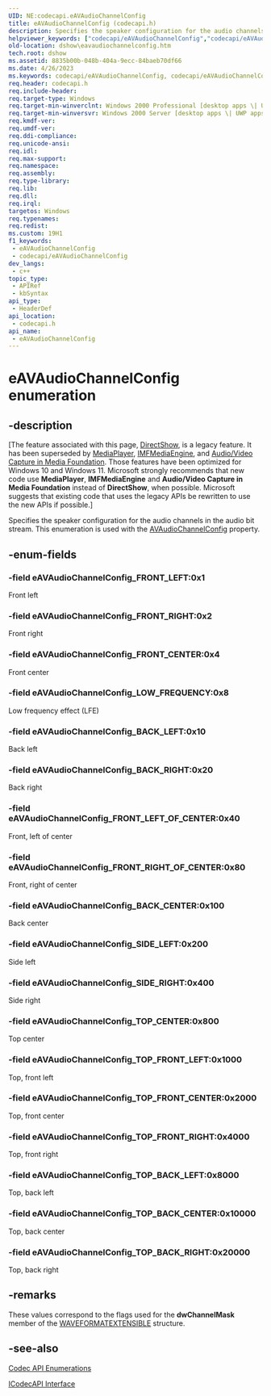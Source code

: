```yaml
---
UID: NE:codecapi.eAVAudioChannelConfig
title: eAVAudioChannelConfig (codecapi.h)
description: Specifies the speaker configuration for the audio channels in the audio bit stream. This enumeration is used with the AVAudioChannelConfig property.
helpviewer_keywords: ["codecapi/eAVAudioChannelConfig","codecapi/eAVAudioChannelConfig_BACK_CENTER","codecapi/eAVAudioChannelConfig_BACK_LEFT","codecapi/eAVAudioChannelConfig_BACK_RIGHT","codecapi/eAVAudioChannelConfig_FRONT_CENTER","codecapi/eAVAudioChannelConfig_FRONT_LEFT","codecapi/eAVAudioChannelConfig_FRONT_LEFT_OF_CENTER","codecapi/eAVAudioChannelConfig_FRONT_RIGHT","codecapi/eAVAudioChannelConfig_FRONT_RIGHT_OF_CENTER","codecapi/eAVAudioChannelConfig_LOW_FREQUENCY","codecapi/eAVAudioChannelConfig_SIDE_LEFT","codecapi/eAVAudioChannelConfig_SIDE_RIGHT","codecapi/eAVAudioChannelConfig_TOP_BACK_CENTER","codecapi/eAVAudioChannelConfig_TOP_BACK_LEFT","codecapi/eAVAudioChannelConfig_TOP_BACK_RIGHT","codecapi/eAVAudioChannelConfig_TOP_CENTER","codecapi/eAVAudioChannelConfig_TOP_FRONT_CENTER","codecapi/eAVAudioChannelConfig_TOP_FRONT_LEFT","codecapi/eAVAudioChannelConfig_TOP_FRONT_RIGHT","dshow.eavaudiochannelconfig","eAVAudioChannelConfig","eAVAudioChannelConfig enumeration [DirectShow]","eAVAudioChannelConfigEnumeration","eAVAudioChannelConfig_BACK_CENTER","eAVAudioChannelConfig_BACK_LEFT","eAVAudioChannelConfig_BACK_RIGHT","eAVAudioChannelConfig_FRONT_CENTER","eAVAudioChannelConfig_FRONT_LEFT","eAVAudioChannelConfig_FRONT_LEFT_OF_CENTER","eAVAudioChannelConfig_FRONT_RIGHT","eAVAudioChannelConfig_FRONT_RIGHT_OF_CENTER","eAVAudioChannelConfig_LOW_FREQUENCY","eAVAudioChannelConfig_SIDE_LEFT","eAVAudioChannelConfig_SIDE_RIGHT","eAVAudioChannelConfig_TOP_BACK_CENTER","eAVAudioChannelConfig_TOP_BACK_LEFT","eAVAudioChannelConfig_TOP_BACK_RIGHT","eAVAudioChannelConfig_TOP_CENTER","eAVAudioChannelConfig_TOP_FRONT_CENTER","eAVAudioChannelConfig_TOP_FRONT_LEFT","eAVAudioChannelConfig_TOP_FRONT_RIGHT"]
old-location: dshow\eavaudiochannelconfig.htm
tech.root: dshow
ms.assetid: 8835b00b-048b-404a-9ecc-84baeb70df66
ms.date: 4/26/2023
ms.keywords: codecapi/eAVAudioChannelConfig, codecapi/eAVAudioChannelConfig_BACK_CENTER, codecapi/eAVAudioChannelConfig_BACK_LEFT, codecapi/eAVAudioChannelConfig_BACK_RIGHT, codecapi/eAVAudioChannelConfig_FRONT_CENTER, codecapi/eAVAudioChannelConfig_FRONT_LEFT, codecapi/eAVAudioChannelConfig_FRONT_LEFT_OF_CENTER, codecapi/eAVAudioChannelConfig_FRONT_RIGHT, codecapi/eAVAudioChannelConfig_FRONT_RIGHT_OF_CENTER, codecapi/eAVAudioChannelConfig_LOW_FREQUENCY, codecapi/eAVAudioChannelConfig_SIDE_LEFT, codecapi/eAVAudioChannelConfig_SIDE_RIGHT, codecapi/eAVAudioChannelConfig_TOP_BACK_CENTER, codecapi/eAVAudioChannelConfig_TOP_BACK_LEFT, codecapi/eAVAudioChannelConfig_TOP_BACK_RIGHT, codecapi/eAVAudioChannelConfig_TOP_CENTER, codecapi/eAVAudioChannelConfig_TOP_FRONT_CENTER, codecapi/eAVAudioChannelConfig_TOP_FRONT_LEFT, codecapi/eAVAudioChannelConfig_TOP_FRONT_RIGHT, dshow.eavaudiochannelconfig, eAVAudioChannelConfig, eAVAudioChannelConfig enumeration [DirectShow], eAVAudioChannelConfigEnumeration, eAVAudioChannelConfig_BACK_CENTER, eAVAudioChannelConfig_BACK_LEFT, eAVAudioChannelConfig_BACK_RIGHT, eAVAudioChannelConfig_FRONT_CENTER, eAVAudioChannelConfig_FRONT_LEFT, eAVAudioChannelConfig_FRONT_LEFT_OF_CENTER, eAVAudioChannelConfig_FRONT_RIGHT, eAVAudioChannelConfig_FRONT_RIGHT_OF_CENTER, eAVAudioChannelConfig_LOW_FREQUENCY, eAVAudioChannelConfig_SIDE_LEFT, eAVAudioChannelConfig_SIDE_RIGHT, eAVAudioChannelConfig_TOP_BACK_CENTER, eAVAudioChannelConfig_TOP_BACK_LEFT, eAVAudioChannelConfig_TOP_BACK_RIGHT, eAVAudioChannelConfig_TOP_CENTER, eAVAudioChannelConfig_TOP_FRONT_CENTER, eAVAudioChannelConfig_TOP_FRONT_LEFT, eAVAudioChannelConfig_TOP_FRONT_RIGHT
req.header: codecapi.h
req.include-header: 
req.target-type: Windows
req.target-min-winverclnt: Windows 2000 Professional [desktop apps \| UWP apps]
req.target-min-winversvr: Windows 2000 Server [desktop apps \| UWP apps]
req.kmdf-ver: 
req.umdf-ver: 
req.ddi-compliance: 
req.unicode-ansi: 
req.idl: 
req.max-support: 
req.namespace: 
req.assembly: 
req.type-library: 
req.lib: 
req.dll: 
req.irql: 
targetos: Windows
req.typenames: 
req.redist: 
ms.custom: 19H1
f1_keywords:
 - eAVAudioChannelConfig
 - codecapi/eAVAudioChannelConfig
dev_langs:
 - c++
topic_type:
 - APIRef
 - kbSyntax
api_type:
 - HeaderDef
api_location:
 - codecapi.h
api_name:
 - eAVAudioChannelConfig
---
```


# eAVAudioChannelConfig enumeration


## -description

\[The feature associated with this page, [DirectShow](/windows/win32/directshow/directshow), is a legacy feature. It has been superseded by [MediaPlayer](/uwp/api/Windows.Media.Playback.MediaPlayer), [IMFMediaEngine](/windows/win32/api/mfmediaengine/nn-mfmediaengine-imfmediaengine), and [Audio/Video Capture in Media Foundation](windows/win32/medfound/audio-video-capture-in-media-foundation). Those features have been optimized for Windows 10 and Windows 11. Microsoft strongly recommends that new code use **MediaPlayer**, **IMFMediaEngine** and **Audio/Video Capture in Media Foundation** instead of **DirectShow**, when possible. Microsoft suggests that existing code that uses the legacy APIs be rewritten to use the new APIs if possible.\]

Specifies the speaker configuration for the audio channels in the audio bit stream. This enumeration is used with the <a href="/windows/desktop/DirectShow/avaudiochannelconfig-property">AVAudioChannelConfig</a> property.

## -enum-fields

### -field eAVAudioChannelConfig_FRONT_LEFT:0x1

Front left

### -field eAVAudioChannelConfig_FRONT_RIGHT:0x2

Front right

### -field eAVAudioChannelConfig_FRONT_CENTER:0x4

Front center

### -field eAVAudioChannelConfig_LOW_FREQUENCY:0x8

Low frequency effect (LFE)

### -field eAVAudioChannelConfig_BACK_LEFT:0x10

Back left

### -field eAVAudioChannelConfig_BACK_RIGHT:0x20

Back right

### -field eAVAudioChannelConfig_FRONT_LEFT_OF_CENTER:0x40

Front, left of center

### -field eAVAudioChannelConfig_FRONT_RIGHT_OF_CENTER:0x80

Front, right of center

### -field eAVAudioChannelConfig_BACK_CENTER:0x100

Back center

### -field eAVAudioChannelConfig_SIDE_LEFT:0x200

Side left

### -field eAVAudioChannelConfig_SIDE_RIGHT:0x400

Side right

### -field eAVAudioChannelConfig_TOP_CENTER:0x800

Top center

### -field eAVAudioChannelConfig_TOP_FRONT_LEFT:0x1000

Top, front left

### -field eAVAudioChannelConfig_TOP_FRONT_CENTER:0x2000

Top, front center

### -field eAVAudioChannelConfig_TOP_FRONT_RIGHT:0x4000

Top, front right

### -field eAVAudioChannelConfig_TOP_BACK_LEFT:0x8000

Top, back left

### -field eAVAudioChannelConfig_TOP_BACK_CENTER:0x10000

Top, back center

### -field eAVAudioChannelConfig_TOP_BACK_RIGHT:0x20000 

Top, back right

## -remarks

These values correspond to the flags used for the <b>dwChannelMask</b> member of the <a href="/previous-versions/windows/desktop/legacy/dd390971(v=vs.85)">WAVEFORMATEXTENSIBLE</a> structure.

## -see-also

<a href="/windows/desktop/DirectShow/codec-api-enumerations">Codec API Enumerations</a>



<a href="/windows/desktop/api/strmif/nn-strmif-icodecapi">ICodecAPI Interface</a>
